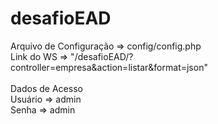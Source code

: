 # desafioEAD

Arquivo de Configuração => config/config.php
<br/>
Link do WS              => "/desafioEAD/?controller=empresa&action=listar&format=json"
<br/><br/>
Dados de Acesso
<br/>
Usuário => admin
<br/>
Senha => admin
